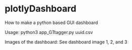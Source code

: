 # plotlyDashboard
How to make a python based GUI dashboard

Usage: python3 app_GTtagger.py uuid.csv

Images of the dashboard: See dashboard image 1, 2, and 3
